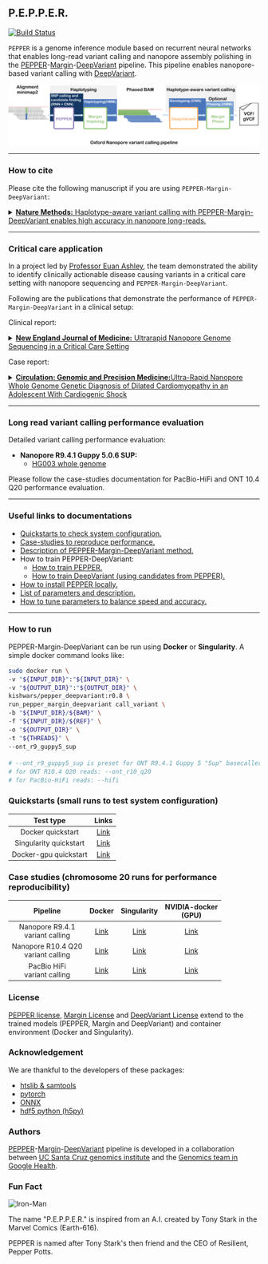 ## P.E.P.P.E.R.
[![Build Status](https://travis-ci.com/kishwarshafin/pepper.svg?branch=master)](https://travis-ci.com/kishwarshafin/pepper)

`PEPPER` is a genome inference module based on recurrent neural networks that enables long-read variant calling and nanopore assembly polishing in the [PEPPER](https://github.com/kishwarshafin/pepper)-[Margin](https://github.com/UCSC-nanopore-cgl/margin)-[DeepVariant](https://github.com/google/deepvariant) pipeline. This pipeline enables nanopore-based variant calling with [DeepVariant](https://github.com/google/deepvariant).

<p align="center">
<img src="./img/PMDV_variant_calling_ONT_v5.png" alt="PEPPER-Margin-DeepVariant Variant Calling Workflow" width="720p"></img>
</p>

---

### How to cite
Please cite the following manuscript if you are using `PEPPER-Margin-DeepVariant`:

<details>
<summary><a href="https://www.nature.com/articles/s41592-021-01299-w"><b>Nature Methods:</b> Haplotype-aware variant calling with PEPPER-Margin-DeepVariant enables high accuracy in nanopore long-reads. </a>
</summary>

Authors: Kishwar Shafin, Trevor Pesout, Pi-Chuan Chang, Maria Nattestad, Alexey Kolesnikov, Sidharth Goel, <br/> Gunjan Baid, Mikhail Kolmogorov, Jordan M. Eizenga, Karen H. Miga, Paolo Carnevali, Miten Jain, Andrew Carroll & Benedict Paten.

**Free access link to the manuscript:** [https://rdcu.be/cABfv](https://rdcu.be/cABfv)
</details>

---

### Critical care application

In a project led by [Professor Euan Ashley](https://www.euanangusashley.com/), the team demonstrated the ability to identify clinically actionable disease causing variants in a critical care setting with nanopore sequencing and `PEPPER-Margin-DeepVariant`.

Following are the publications that demonstrate the performance of `PEPPER-Margin-DeepVariant` in a clinical setup:

Clinical report:
<details>
<summary><a href="https://www.nejm.org/doi/10.1056/NEJMc2112090"><b>New England Journal of Medicine:</b> Ultrarapid Nanopore Genome Sequencing in a Critical Care Setting </a>
</summary>
Authors: John Gorzynski, Sneha Goenka, Kishwar Shafin, Tanner Jensen, Dianna Fisk, Megan Grove, Elizabeth Spiteri, Trevor Pesout, Jean Monlong, Gunjan Baid, Jonathan Bernstein, Scott Ceresnak, Pi-Chuan Chang, Jeffrey Christle, Henry Chubb, Karen Dalton, Kyla Dunn, Daniel Garalde, Joseph Guillory, Joshua Knowles, Alexey Kolesnikov, Michael Ma, Tia Moscarello, Maria Nattestad, Marco Perez, Maura Ruzhnikov, Mehrzad Samadi, Ankit Setia, Chris Wright, Courtney J Wusthoff, Katherine Xiong, Tong Zhu, Miten Jain, Fritz Sedlazeck, Andrew Carroll, Benedict Paten, Euan Ashley.
</details>

Case report:
<details>
<summary><a href="https://www.ahajournals.org/doi/abs/10.1161/CIRCGEN.121.003591"><b>Circulation: Genomic and Precision Medicine:</b>Ultra-Rapid Nanopore Whole Genome Genetic Diagnosis of Dilated Cardiomyopathy in an Adolescent With Cardiogenic Shock</a>
</summary>
Authors: John Gorzynski, Sneha Goenka, Kishwar Shafin, Tanner Jensen, Dianna Fisk, Megan Grove, Elizabeth Spiteri, Trevor Pesout, Jean Monlong, Jonathan Bernstein, Scott Ceresnak, Pi-Chuan Chang, Jeffrey Christle, Henry Chubb, Kyla Dunn, Daniel Garalde, Joseph Guillory, Maura Ruzhnikov, Chris Wright, Courtney Wusthoff, Katherine Xiong, Seth Hollander, Gerald Berry, Miten Jain, Fritz Sedlazeck, Andrew Carroll, Benedict Paten, Euan Ashley.
</details>

---

### Long read variant calling performance evaluation

Detailed variant calling performance evaluation:
* **Nanopore R9.4.1 Guppy 5.0.6 SUP:**
  * [HG003 whole genome](./docs/performance_evaluation/Oxford_nanopore_r9_whole_genome.md)

Please follow the case-studies documentation for PacBio-HiFi and ONT 10.4 Q20 performance evaluation.

---

### Useful links to documentations
* [Quickstarts to check system configuration.](#quickstarts-small-runs-to-test-system-configuration)
* [Case-studies to reproduce performance.](#case-studies-chromosome-20-runs-for-performance-reproducibility)
* [Description of PEPPER-Margin-DeepVariant method.](./docs/misc/pepper_methods.md)
* How to train PEPPER-DeepVariant:
    * [How to train PEPPER.](./docs/training_pepper_margin_deepvariant/how_to_train_pepper.md)
    * [How to train DeepVariant (using candidates from PEPPER).](./docs/training_pepper_margin_deepvariant/how_to_train_deepvariant.md)
* [How to install PEPPER locally.](./docs/local_install/install_pepper_locally.md)
* [List of parameters and description.](./docs/usage/usage_and_parameters.md)
* [How to tune parameters to balance speed and accuracy.](./docs/usage/speed_and_accuracy.md)

---

### How to run
PEPPER-Margin-DeepVariant can be run using **Docker** or **Singularity**. A simple docker command looks like:
```bash
sudo docker run \
-v "${INPUT_DIR}":"${INPUT_DIR}" \
-v "${OUTPUT_DIR}":"${OUTPUT_DIR}" \
kishwars/pepper_deepvariant:r0.8 \
run_pepper_margin_deepvariant call_variant \
-b "${INPUT_DIR}/${BAM}" \
-f "${INPUT_DIR}/${REF}" \
-o "${OUTPUT_DIR}" \
-t "${THREADS}" \
--ont_r9_guppy5_sup

# --ont_r9_guppy5_sup is preset for ONT R9.4.1 Guppy 5 "Sup" basecaller
# for ONT R10.4 Q20 reads: --ont_r10_q20
# for PacBio-HiFi reads: --hifi
```

### Quickstarts (small runs to test system configuration)
|                  Test type                    |                          Links                                             |
|:---------------------------------------------:|:--------------------------------------------------------------------------:|
|              Docker quickstart                |  [Link](./docs/quickstart/variant_calling_docker_quickstart.md)            |
|              Singularity quickstart           |  [Link](./docs/quickstart/variant_calling_singularity_quickstart.md)       |
|              Docker-gpu quickstart            |  [Link](./docs/quickstart/variant_calling_docker_gpu_quickstart.md)        |

### Case studies (chromosome 20 runs for performance reproducibility)

|                       Pipeline                                 |                         Docker                                 |                               Singularity                                       |                     NVIDIA-docker<br>(GPU)                             |
|:--------------------------------------------------------------:|:--------------------------------------------------------------:|:-------------------------------------------------------------------------------:|:----------------------------------------------------------------------:|
|              Nanopore R9.4.1<br>variant calling                |  [Link](./docs/pipeline_docker/ONT_variant_calling.md)         |  [Link](./docs/pipeline_singularity/ONT_variant_calling_singularity.md)         |  [Link](./docs/pipeline_docker_gpu/ONT_variant_calling_gpu.md)         |
|              Nanopore R10.4 Q20<br>variant calling             |  [Link](./docs/pipeline_docker/ONT_variant_calling_r10_q20.md) |  [Link](./docs/pipeline_singularity/ONT_variant_calling_singularity_r10_q20.md) |  [Link](./docs/pipeline_docker_gpu/ONT_variant_calling_r10_q20_gpu.md) |
|                  PacBio HiFi<br>variant calling                |  [Link](./docs/pipeline_docker/HiFi_variant_calling.md)        |  [Link](./docs/pipeline_singularity/HiFi_variant_calling_singularity.md)        | [Link](./docs/pipeline_docker_gpu/HiFi_variant_calling_gpu.md)         |


### License
[PEPPER license](./LICENSE), [Margin License](https://github.com/UCSC-nanopore-cgl/margin/blob/master/LICENSE.txt) and [DeepVariant License](https://github.com/google/deepvariant/blob/r1.1/LICENSE) extend to the trained models (PEPPER, Margin and DeepVariant) and container environment (Docker and Singularity).

### Acknowledgement
We are thankful to the developers of these packages:
* [htslib & samtools](http://www.htslib.org/)
* [pytorch](https://pytorch.org/)
* [ONNX](https://onnx.ai/)
* [hdf5 python (h5py)](https://www.h5py.org/)

### Authors
[PEPPER](https://github.com/kishwarshafin/pepper)-[Margin](https://github.com/UCSC-nanopore-cgl/margin)-[DeepVariant](https://github.com/google/deepvariant) pipeline is developed in a collaboration between [UC Santa Cruz genomics institute](https://ucscgenomics.soe.ucsc.edu/) and the [Genomics team in Google Health](https://health.google/health-research/genomics/).


### Fun Fact
<img src="https://vignette.wikia.nocookie.net/marveldatabase/images/7/72/Anthony_Stark_%28Earth-616%29_from_Iron_Man_Vol_5_2_002.jpg/revision/latest?cb=20130407031815" alt="Iron-Man" width="240p"> <br/>

The name "P.E.P.P.E.R." is inspired from an A.I. created by Tony Stark in the  Marvel Comics (Earth-616).

PEPPER is named after Tony Stark's then friend and the CEO of Resilient, Pepper Potts.
